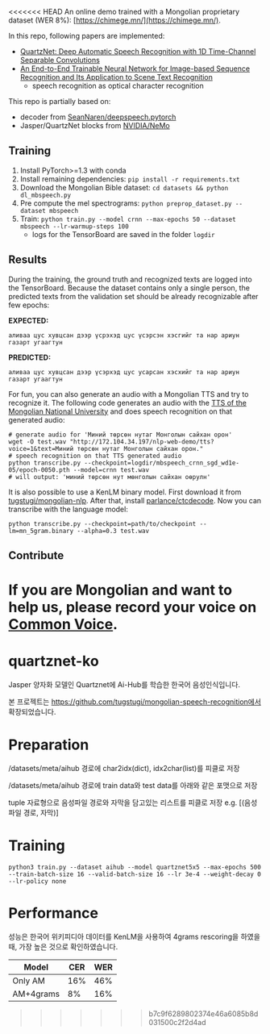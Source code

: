 <<<<<<< HEAD
An online demo trained with a Mongolian proprietary dataset (WER 8%): [https://chimege.mn/](https://chimege.mn/).

In this repo, following papers are implemented:
* [QuartzNet: Deep Automatic Speech Recognition with 1D Time-Channel Separable Convolutions](https://arxiv.org/abs/1910.10261)
* [An End-to-End Trainable Neural Network for Image-based Sequence Recognition and Its Application to Scene Text Recognition](https://arxiv.org/abs/1507.05717)
  * speech recognition as optical character recognition

This repo is partially based on:
* decoder from [SeanNaren/deepspeech.pytorch](https://github.com/SeanNaren/deepspeech.pytorch)
* Jasper/QuartzNet blocks from [NVIDIA/NeMo](https://github.com/NVIDIA/NeMo)

## Training
1. Install PyTorch>=1.3 with conda
2. Install remaining dependencies: `pip install -r requirements.txt`
3. Download the Mongolian Bible dataset: `cd datasets && python dl_mbspeech.py`
4. Pre compute the mel spectrograms: `python preprop_dataset.py --dataset mbspeech`
5. Train: `python train.py --model crnn --max-epochs 50 --dataset mbspeech --lr-warmup-steps 100`
   * logs for the TensorBoard are saved in the folder `logdir`

## Results
During the training, the ground truth and recognized texts are logged into the TensorBoard.
Because the dataset contains only a single person, the predicted texts from the validation set
should be already recognizable after few epochs:

**EXPECTED:**
```
аливаа цус хувцсан дээр үсрэхэд цус үсэрсэн хэсгийг та нар ариун газарт угаагтун
```
**PREDICTED:**
```
аливаа цус хувцсан дээр үсэрхэд цус усарсан хэсхийг та нар ариун газарт угаагтун
```

For fun, you can also generate an audio with a Mongolian TTS and try to recognize it.
The following code generates an audio with the
[TTS of the Mongolian National University](http://172.104.34.197/nlp-web-demo/)
and does speech recognition on that generated audio:
```
# generate audio for 'Миний төрсөн нутаг Монголын сайхан орон'
wget -O test.wav "http://172.104.34.197/nlp-web-demo/tts?voice=1&text=Миний төрсөн нутаг Монголын сайхан орон."
# speech recognition on that TTS generated audio
python transcribe.py --checkpoint=logdir/mbspeech_crnn_sgd_wd1e-05/epoch-0050.pth --model=crnn test.wav
# will output: 'миний төрсөн нут мөнголын сайхан оөрулн'
```

It is also possible to use a KenLM binary model. First download it from
[tugstugi/mongolian-nlp](https://github.com/tugstugi/mongolian-nlp#mongolian-language-model).
After that, install [parlance/ctcdecode](https://github.com/parlance/ctcdecode). Now you can transcribe with the language model:
```
python transcribe.py --checkpoint=path/to/checkpoint --lm=mn_5gram.binary --alpha=0.3 test.wav
```

## Contribute
If you are Mongolian and want to help us, please record your voice on [Common Voice](https://voice.mozilla.org/mn/speak).
=======
# quartznet-ko
Jasper 양자화 모델인 Quartznet에 Ai-Hub를 학습한 한국어 음성인식입니다.

본 프로젝트는 https://github.com/tugstugi/mongolian-speech-recognition에서 확장되었습니다.

# Preparation
/datasets/meta/aihub 경로에 char2idx(dict), idx2char(list)를 피클로 저장

/datasets/meta/aihub 경로에 train data와 test data를 아래와 같은 포맷으로 저장

tuple 자료형으로 음성파일 경로와 자막을 담고있는 리스트를 피클로 저장 e.g. [(음성파일 경로, 자막)]

# Training
```python3 train.py --dataset aihub --model quartznet5x5 --max-epochs 500 --train-batch-size 16 --valid-batch-size 16 --lr 3e-4 --weight-decay 0 --lr-policy none```

# Performance
성능은 한국어 위키피디아 데이터를 KenLM을 사용하여 4grams rescoring을 하였을 때, 가장 높은 것으로 확인하였습니다.

|Model|CER|WER|
|------|---|---|
|Only AM|16%|46%|
|AM+4grams|8%|16%|
>>>>>>> b7c9f6289802374e46a6085b8d031500c2f2d4ad
